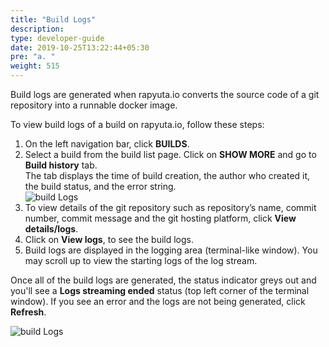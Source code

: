 ```yaml
---
title: "Build Logs"
description:
type: developer-guide
date: 2019-10-25T13:22:44+05:30
pre: "a. "
weight: 515
---
```

Build logs are generated when rapyuta.io converts the
source code of a git repository into a runnable docker image.

To view build logs of a build on rapyuta.io,
follow these steps:

1. On the left navigation bar, click **BUILDS**.  
2. Select a build from the build list page. Click on **SHOW MORE** and go to **Build history** tab.  
   The tab displays the time of build creation, the author who created it, the build status, and the error string.  
![build Logs](/images/core-concepts/logging/build-logs/build-history-view-logs.png?classes=border,shadow&width=60pc)     
3. To view details of the git repository such as repository’s name, commit number, commit message and the git hosting platform, 
   click **View details/logs**.
4. Click on **View logs**, to see the build logs.
5. Build logs are displayed in the logging area (terminal-like window). You may
   scroll up to view the starting logs of the log stream.

Once all of the build logs are generated, the status indicator greys out and
you'll see a **Logs streaming ended** status (top left corner of the terminal
window). If you see an error and the logs are not being generated,
click **Refresh**.

![build Logs](/images/core-concepts/logging/build-logs/build-logs.png?classes=border,shadow&width=60pc)

